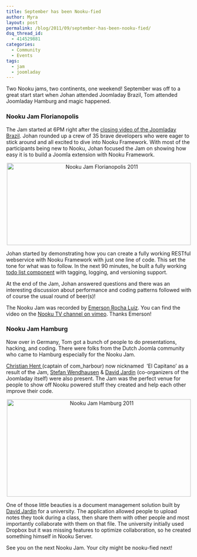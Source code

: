 ```yaml
---
title: September has been Nooku-fied
author: Myra
layout: post
permalink: /blog/2011/09/september-has-been-nooku-fied/
dsq_thread_id:
  - 414529881
categories:
  - Community
  - Events
tags:
  - jam
  - joomladay
---
```

Two Nooku jams, two continents, one weekend! September was off to a great start start when Johan attended Joomladay Brazil, Tom attended Joomladay Hamburg and magic happened.

<h3 dir="ltr">
  Nooku Jam Florianopolis
</h3>

The Jam started at 6PM right after the [closing video of the Joomladay Brazil][1]. Johan rounded up a crew of 35 brave developers who were eager to stick around and all excited to dive into Nooku Framework. With most of the participants being new to Nooku, Johan focused the Jam on showing how easy it is to build a Joomla extension with Nooku Framework.

<p style="text-align: center;">
  <a title="Nooku Jam Florianopolis 2011 by Nooku, on Flickr" href="http://www.flickr.com/photos/nooku/6146579081/"><img class="aligncenter" src="http://farm7.static.flickr.com/6161/6146579081_021cc25277.jpg" alt="Nooku Jam Florianopolis 2011" width="500" height="223" /></a>
</p>

Johan started by demonstrating how you can create a fully working RESTful webservice with Nooku Framework with just one line of code. This set the tone for what was to follow. In the next 90 minutes, he built a fully working [todo list component][2] with tagging, logging, and versioning support.

<!--more-->

At the end of the Jam, Johan answered questions and there was an interesting discussion about performance and coding patterns followed with of course the usual round of beer(s)!

The Nooku Jam was recorded by [Emerson Rocha Luiz][3]. You can find the video on the [Nooku TV channel on vimeo][4]. Thanks Emerson!

<h3 dir="ltr">
  Nooku Jam Hamburg
</h3>

Now over in Germany, Tom got a bunch of people to do presentations, hacking, and coding. There were folks from the Dutch Joomla community who came to Hamburg especially for the Nooku Jam.

[Christian Hent ][5](captain of com_harbour) now nicknamed  &#8217;El Capitano&#8217; as a result of the Jam, [Stefan Wendhausen][6] & [David Jardin][7] (co-organizers of the Joomladay itself) were also present. The Jam was the perfect venue for people to show off Nooku powered stuff they created and help each other improve their code.

<p style="text-align: center;">
  <a title="Nooku Jam Hamburg 2011 by Nooku, on Flickr" href="http://www.flickr.com/photos/nooku/6146578985/"><img class="aligncenter" src="http://farm7.static.flickr.com/6203/6146578985_383fde8305.jpg" alt="Nooku Jam Hamburg 2011" width="500" height="264" /></a>
</p>

One of those little beauties is a document management solution built by [David Jardin][7] for a university. The application allowed people to upload notes they took during a class, then share them with other people and most importantly collaborate with them on that file. The university initially used Dropbox but it was missing features to optimize collaboration, so he created something himself in Nooku Server.

See you on the next Nooku Jam. Your city might be nooku-fied next!

 [1]: http://www.youtube.com/watch?v=gJg7Mb3FnVM&NR=1
 [2]: https://nooku.assembla.com/spaces/nooku-examples/wiki/com_tada
 [3]: http://twitter.com/fititnt
 [4]: http://vimeo.com/channels/nooku#28894317
 [5]: http://twitter.com/#!/christianhent
 [6]: http://twitter.com/#!/inwend
 [7]: http://twitter.com/#!/SniperSister